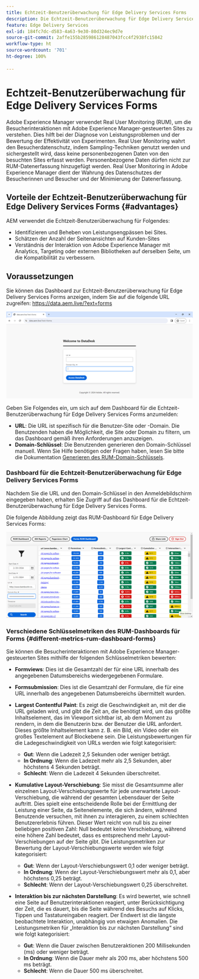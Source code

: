 ```yaml
---
title: Echtzeit-Benutzerüberwachung für Edge Delivery Services Forms
description: Die Echtzeit-Benutzerüberwachung für Edge Delivery Services Forms beinhaltet das fortlaufende Tracking und die Analyse von Benutzerinteraktionen mit Formularen.
feature: Edge Delivery Services
exl-id: 184fc7dc-d583-4a63-9e30-80d324ec9d7e
source-git-commit: 2affe155b285986128487043fcc4f2938fc15842
workflow-type: ht
source-wordcount: '701'
ht-degree: 100%

---
```



# Echtzeit-Benutzerüberwachung für Edge Delivery Services Forms

Adobe Experience Manager verwendet Real User Monitoring (RUM), um die Besucherinteraktionen mit Adobe Experience Manager-gesteuerten Sites zu verstehen. Dies hilft bei der Diagnose von Leistungsproblemen und der Bewertung der Effektivität von Experimenten. Real User Monitoring wahrt den Besucherdatenschutz, indem Sampling-Techniken genutzt werden und sichergestellt wird, dass keine personenbezogenen Daten von den besuchten Sites erfasst werden. Personenbezogene Daten dürfen nicht zur RUM-Datenerfassung hinzugefügt werden. Real User Monitoring in Adobe Experience Manager dient der Wahrung des Datenschutzes der Besucherinnen und Besucher und der Minimierung der Datenerfassung.

## Vorteile der Echtzeit-Benutzerüberwachung für Edge Delivery Services Forms {#advantages}

AEM verwendet die Echtzeit-Benutzerüberwachung für Folgendes:

* Identifizieren und Beheben von Leistungsengpässen bei Sites.
* Schätzen der Anzahl der Seitenansichten auf Kunden-Sites
* Verständnis der Interaktion von Adobe Experience Manager mit Analytics, Targeting oder externen Bibliotheken auf derselben Seite, um die Kompatibilität zu verbessern.

## Voraussetzungen

Sie können das Dashboard zur Echtzeit-Benutzerüberwachung für Edge Delivery Services Forms anzeigen, indem Sie auf die folgende URL zugreifen: 
https://data.aem.live/?ext=forms

![RUM-Anmeldebildschirm für Edge Delivery Services Forms ](/help/edge/assets/rum-login-screen.png)

Geben Sie Folgendes ein, um sich auf dem Dashboard für die Echtzeit-Benutzerüberwachung für Edge Delivery Services Forms anzumelden:
* **URL**: Die URL ist spezifisch für die Benutzer-Site oder -Domain. Die Benutzenden haben die Möglichkeit, die Site oder Domain zu filtern, um das Dashboard gemäß ihren Anforderungen anzuzeigen.
* **Domain-Schlüssel**: Die Benutzenden generieren den Domain-Schlüssel manuell. Wenn Sie Hilfe benötigen oder Fragen haben, lesen Sie bitte die Dokumentation [Generieren des RUM-Domain-Schlüssels](https://aemcs-workspace.adobe.com/rum/generate-domain-key).

### Dashboard für die Echtzeit-Benutzerüberwachung für Edge Delivery Services Forms

Nachdem Sie die URL und den Domain-Schlüssel in den Anmeldebildschirm eingegeben haben, erhalten Sie Zugriff auf das Dashboard für die Echtzeit-Benutzerüberwachung für Edge Delivery Services Forms.

Die folgende Abbildung zeigt das RUM-Dashboard für Edge Delivery Services Forms:

![RUM-Dashboard für Forms](/help/edge/assets/rum-forms-dashboard.png)

### Verschiedene Schlüsselmetriken des RUM-Dashboards für Forms {#different-metrics-rum-dashboard-forms}

Sie können die Besucherinteraktionen mit Adobe Experience Manager-gesteuerten Sites mithilfe der folgenden Schlüsselmetriken bewerten:

* **Formviews**: Dies ist die Gesamtzahl der für eine URL innerhalb des angegebenen Datumsbereichs wiedergegebenen Formulare.
* **Formsubmission**: Dies ist die Gesamtzahl der Formulare, die für eine URL innerhalb des angegebenen Datumsbereichs übermittelt wurden.
* **Largest Contentful Paint**: Es zeigt die Geschwindigkeit an, mit der die URL geladen wird, und gibt die Zeit an, die benötigt wird, um das größte Inhaltselement, das im Viewport sichtbar ist, ab dem Moment zu rendern, in dem die Benutzerin bzw. der Benutzer die URL anfordert. Dieses größte Inhaltselement kann z. B. ein Bild, ein Video oder ein großes Textelement auf Blockebene sein. Die Leistungsbewertungen für die Ladegeschwindigkeit von URLs werden wie folgt kategorisiert:
   * **Gut**: Wenn die Ladezeit 2,5 Sekunden oder weniger beträgt.
   * **In Ordnung**: Wenn die Ladezeit mehr als 2,5 Sekunden, aber höchstens 4 Sekunden beträgt.
   * **Schlecht**: Wenn die Ladezeit 4 Sekunden überschreitet.

* **Kumulative Layout-Verschiebung**: Sie misst die Gesamtsumme aller einzelnen Layout-Verschiebungswerte für jede unerwartete Layout-Verschiebung, die während der gesamten Lebensdauer der Seite auftritt. Dies spielt eine entscheidende Rolle bei der Ermittlung der Leistung einer Seite, da Seitenelemente, die sich ändern, während Benutzende versuchen, mit ihnen zu interagieren, zu einem schlechten Benutzererlebnis führen. Dieser Wert reicht von null bis zu einer beliebigen positiven Zahl: Null bedeutet keine Verschiebung, während eine höhere Zahl bedeutet, dass es entsprechend mehr Layout-Verschiebungen auf der Seite gibt. Die Leistungsmetriken zur Bewertung der Layout-Verschiebungswerte werden wie folgt kategorisiert:

   * **Gut**: Wenn der Layout-Verschiebungswert 0,1 oder weniger beträgt.
   * **In Ordnung**: Wenn der Layout-Verschiebungswert mehr als 0,1, aber höchstens 0,25 beträgt.
   * **Schlecht**: Wenn der Layout-Verschiebungswert 0,25 überschreitet.

* **Interaktion bis zur nächsten Darstellung**: Es wird bewertet, wie schnell eine Seite auf Benutzerinteraktionen reagiert, unter Berücksichtigung der Zeit, die es dauert, bis die Seite während des Besuchs auf Klicks, Tippen und Tastatureingaben reagiert. Der Endwert ist die längste beobachtete Interaktion, unabhängig von etwaigen Anomalien. Die Leistungsmetriken für „Interaktion bis zur nächsten Darstellung“ sind wie folgt kategorisiert:
   * **Gut**: Wenn die Dauer zwischen Benutzeraktionen 200 Millisekunden (ms) oder weniger beträgt.
   * **In Ordnung**: Wenn die Dauer mehr als 200 ms, aber höchstens 500 ms beträgt.
   * **Schlecht**: Wenn die Dauer 500 ms überschreitet.
